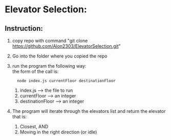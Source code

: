 # Elevator Selection:


## Instruction:
1. copy repo with command "git clone https://github.com/Alon2303/ElevatorSelection.git"
1. Go into the folder where you copied the repo
1. run the program the following way:  
    the form of the call is: 
        
         node index.js currentFloor destinationFloor
    1. index.js --> the file to run
    1. currentFloor --> an integer
    1. destinationFloor --> an integer

1. The program will iterate through the elevators list and return the elevator that is:
    1. Closest, AND
    1. Moving in the right direction (or idle)



